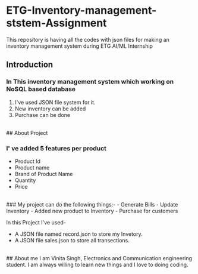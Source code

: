 # ETG-Inventory-management-ststem-Assignment
This repository is having all the codes with json files for making an inventory management system during ETG AI/ML Internship

## Introduction

### In This inventory management system which working on NoSQL based database
1. I've used JSON file system for it.
2. New inventory can be added
3. Purchase can be done

<br /> 
## About Project

### I' ve added 5 features per product
+ Product Id
+ Product name
+ Brand of Product Name
+ Quantity
+ Price
<br /> 
### My project can do the following things:-
- Generate Bills
- Update Inventory
- Added new product to Inventory
- Purchase for customers

In this Project I've used-
- A JSON file named record.json to store my Invetory.
- A JSON file sales.json to store all transections.
<br /> 
## About me
I am Vinita Singh, Electronics and Communication engineering student. I am always willing to learn new things and I love to doing coding.
